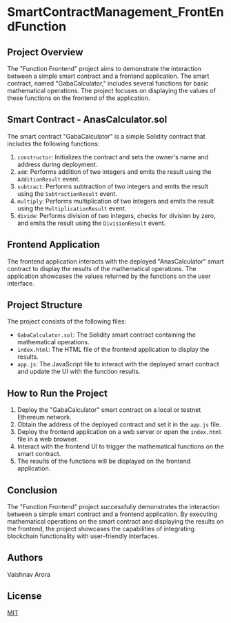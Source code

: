 # SmartContractManagement_FrontEndFunction

## Project Overview
The "Function Frontend" project aims to demonstrate the interaction between a simple smart contract and a frontend application. The smart contract, named "GabaCalculator," includes several functions for basic mathematical operations. The project focuses on displaying the values of these functions on the frontend of the application.

## Smart Contract - AnasCalculator.sol
The smart contract "GabaCalculator" is a simple Solidity contract that includes the following functions:
1. `constructor`: Initializes the contract and sets the owner's name and address during deployment.
2. `add`: Performs addition of two integers and emits the result using the `AdditionResult` event.
3. `subtract`: Performs subtraction of two integers and emits the result using the `SubtractionResult` event.
4. `multiply`: Performs multiplication of two integers and emits the result using the `MultiplicationResult` event.
5. `divide`: Performs division of two integers, checks for division by zero, and emits the result using the `DivisionResult` event.

## Frontend Application
The frontend application interacts with the deployed "AnasCalculator" smart contract to display the results of the mathematical operations. The application showcases the values returned by the functions on the user interface.

## Project Structure
The project consists of the following files:
- `GabaCalculator.sol`: The Solidity smart contract containing the mathematical operations.
- `index.html`: The HTML file of the frontend application to display the results.
- `app.js`: The JavaScript file to interact with the deployed smart contract and update the UI with the function results.

## How to Run the Project
1. Deploy the "GabaCalculator" smart contract on a local or testnet Ethereum network.
2. Obtain the address of the deployed contract and set it in the `app.js` file.
3. Deploy the frontend application on a web server or open the `index.html` file in a web browser.
4. Interact with the frontend UI to trigger the mathematical functions on the smart contract.
5. The results of the functions will be displayed on the frontend application.

## Conclusion
The "Function Frontend" project successfully demonstrates the interaction between a simple smart contract and a frontend application. By executing mathematical operations on the smart contract and displaying the results on the frontend, the project showcases the capabilities of integrating blockchain functionality with user-friendly interfaces.

## Authors
Vaishnav Arora

## License
[MIT](LICENSE)
